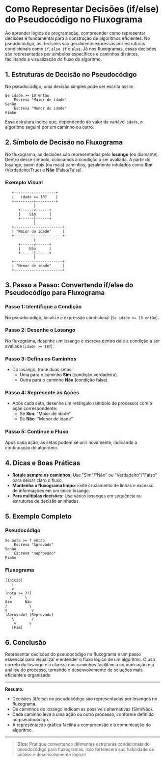 # Como Representar Decisões (if/else) do Pseudocódigo no Fluxograma

Ao aprender lógica de programação, compreender como representar decisões é fundamental para a construção de algoritmos eficientes. No pseudocódigo, as decisões são geralmente expressas por estruturas condicionais como `if`, `else if` e `else`. Já nos fluxogramas, essas decisões são representadas por símbolos específicos e caminhos distintos, facilitando a visualização do fluxo do algoritmo.

## 1. Estruturas de Decisão no Pseudocódigo

No pseudocódigo, uma decisão simples pode ser escrita assim:

```plaintext
Se idade >= 18 então
    Escreva "Maior de idade"
Senão
    Escreva "Menor de idade"
FimSe
```

Essa estrutura indica que, dependendo do valor da variável `idade`, o algoritmo seguirá por um caminho ou outro.

## 2. Símbolo de Decisão no Fluxograma

No fluxograma, as decisões são representadas pelo **losango** (ou diamante). Dentro desse símbolo, colocamos a condição a ser avaliada. A partir do losango, saem dois (ou mais) caminhos, geralmente rotulados como **Sim** (Verdadeiro/True) e **Não** (Falso/False).

### Exemplo Visual

```plaintext
   +-------------------+
   |   idade >= 18?    |
   +---------+---------+
             |
      +------v------+
      |    Sim      |
      +------|------+
             |
   +----------------------+
   | "Maior de idade"     |
   +----------------------+
             |
      +------v------+
      |    Não      |
      +------|------+
             |
   +----------------------+
   | "Menor de idade"     |
   +----------------------+
```

## 3. Passo a Passo: Convertendo if/else do Pseudocódigo para Fluxograma

### Passo 1: Identifique a Condição

No pseudocódigo, localize a expressão condicional (`Se idade >= 18 então`).

### Passo 2: Desenhe o Losango

No fluxograma, desenhe um losango e escreva dentro dele a condição a ser avaliada (`idade >= 18?`).

### Passo 3: Defina os Caminhos

- Do losango, trace duas setas:
  - Uma para o caminho **Sim** (condição verdadeira).
  - Outra para o caminho **Não** (condição falsa).

### Passo 4: Represente as Ações

- Após cada seta, desenhe um retângulo (símbolo de processo) com a ação correspondente:
  - Se **Sim**: "Maior de idade"
  - Se **Não**: "Menor de idade"

### Passo 5: Continue o Fluxo

Após cada ação, as setas podem se unir novamente, indicando a continuação do algoritmo.

## 4. Dicas e Boas Práticas

- **Rotule sempre os caminhos**: Use "Sim"/"Não" ou "Verdadeiro"/"Falso" para deixar claro o fluxo.
- **Mantenha o fluxograma limpo**: Evite cruzamento de linhas e excesso de informações em um único losango.
- **Para múltiplas decisões**: Use vários losangos em sequência ou estruturas de decisão aninhadas.

## 5. Exemplo Completo

### Pseudocódigo

```plaintext
Se nota >= 7 então
    Escreva "Aprovado"
Senão
    Escreva "Reprovado"
FimSe
```

### Fluxograma

```plaintext
[Início]
   |
   v
[nota >= 7?]
  /      \
Sim      Não
/          \
v           v
[Aprovado] [Reprovado]
   \        /
    v      v
   [Fim]
```

## 6. Conclusão

Representar decisões do pseudocódigo no fluxograma é um passo essencial para visualizar e entender o fluxo lógico de um algoritmo. O uso correto do losango e a clareza nos caminhos facilitam a comunicação e a análise do processo, tornando o desenvolvimento de soluções mais eficiente e organizado.

---

**Resumo:**  
- Decisões (if/else) no pseudocódigo são representadas por losangos no fluxograma.
- Os caminhos do losango indicam as possíveis alternativas (Sim/Não).
- Cada caminho leva a uma ação ou outro processo, conforme definido no pseudocódigo.
- A representação gráfica facilita a compreensão e a comunicação do algoritmo.

---

> **Dica:** Pratique convertendo diferentes estruturas condicionais do pseudocódigo para fluxogramas. Isso fortalecerá sua habilidade de análise e desenvolvimento lógico!